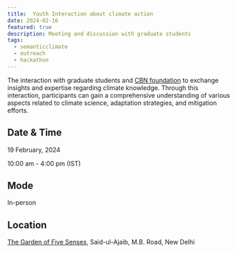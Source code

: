 ```yaml
---
title:  Youth Interaction about climate action 
date: 2024-02-16
featured: true
description: Meeting and discussion with graduate students 
tags:
  - semanticclimate
  - outreach
  - hackathon
---
```


The interaction with graduate students and [CBN foundation](https://cbnindia.org/) to exchange insights and expertise regarding climate knowledge.  Through this interaction, participants can gain a comprehensive understanding of various aspects related to climate science, adaptation strategies, and mitigation efforts. 

## Date & Time

19 February, 2024

10:00 am - 4:00 pm (IST)

## Mode 
In-person

## Location
[The Garden of Five Senses](https://www.delhitourism.gov.in/delhitourism/tourist_place/garden_of_five_senses.jsp), Said-ul-Ajaib, M.B. Road, New Delhi






